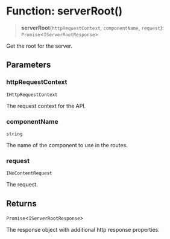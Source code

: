 # Function: serverRoot()

> **serverRoot**(`httpRequestContext`, `componentName`, `request`): `Promise`\<`IServerRootResponse`\>

Get the root for the server.

## Parameters

### httpRequestContext

`IHttpRequestContext`

The request context for the API.

### componentName

`string`

The name of the component to use in the routes.

### request

`INoContentRequest`

The request.

## Returns

`Promise`\<`IServerRootResponse`\>

The response object with additional http response properties.
